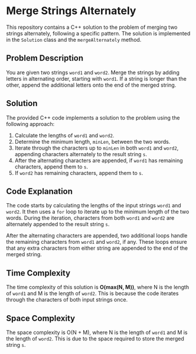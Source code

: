 # Merge Strings Alternately

This repository contains a C++ solution to the problem of merging two strings alternately, following a specific pattern. The solution is implemented in the `Solution` class and the `mergeAlternately` method.

## Problem Description

You are given two strings `word1` and `word2`. Merge the strings by adding letters in alternating order, starting with `word1`. If a string is longer than the other, append the additional letters onto the end of the merged string.

## Solution

The provided C++ code implements a solution to the problem using the following approach:

1. Calculate the lengths of `word1` and `word2`.
2. Determine the minimum length, `minLen`, between the two words.
3. Iterate through the characters up to `minLen` in both `word1` and `word2`, appending characters alternately to the result string `s`.
4. After the alternating characters are appended, if `word1` has remaining characters, append them to `s`.
5. If `word2` has remaining characters, append them to `s`.

## Code Explanation

The code starts by calculating the lengths of the input strings `word1` and `word2`. It then uses a `for` loop to iterate up to the minimum length of the two words. During the iteration, characters from both `word1` and `word2` are alternately appended to the result string `s`.

After the alternating characters are appended, two additional loops handle the remaining characters from `word1` and `word2`, if any. These loops ensure that any extra characters from either string are appended to the end of the merged string.

## Time Complexity

The time complexity of this solution is **O(max(N, M))**, where N is the length of `word1` and M is the length of `word2`. This is because the code iterates through the characters of both input strings once.

## Space Complexity

The space complexity is O(N + M), where N is the length of `word1` and M is the length of `word2`. This is due to the space required to store the merged string `s`.
